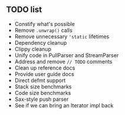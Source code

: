 ## TODO list
- Constify what's possible
- Remove `.unwrap()` calls
- Remove unnecessary `'static` lifetimes
- Dependency cleanup
- Clippy cleanup
- Unify code in PullParser and StreamParser
- Address and remove `// TODO` comments
- Clean up reference docs
- Provide user guide docs
- Direct defmt support
- Stack size benchmarks
- Code size benchmarks
- Sax-style push parser
- See if we can bring an Iterator impl back
